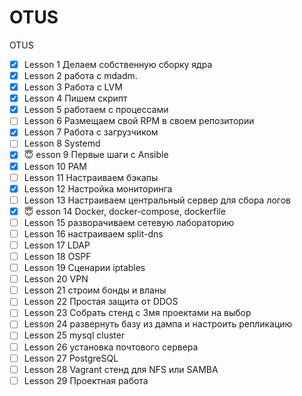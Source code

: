 # OTUS
OTUS

- [x] Lesson 1 Делаем собственную сборку ядра
- [X] Lesson 2 работа с mdadm.
- [X] Lesson 3 Работа с LVM
- [X] Lesson 4 Пишем скрипт
- [X] Lesson 5 работаем с процессами
- [ ] Lesson 6 Размещаем свой RPM в своем репозитории
- [X] Lesson 7 Работа с загрузчиком
- [ ] Lesson 8 Systemd
- [X] :innocent: esson 9 Первые шаги с Ansible
- [X] Lesson 10 PAM
- [ ] Lesson 11 Настраиваем бэкапы
- [X] Lesson 12 Настройка мониторинга
- [ ] Lesson 13 Настраиваем центральный сервер для сбора логов
- [X] :innocent: esson 14 Docker, docker-compose, dockerfile
- [ ] Lesson 15 разворачиваем сетевую лабораторию
- [ ] Lesson 16 настраиваем split-dns
- [ ] Lesson 17 LDAP
- [ ] Lesson 18 OSPF
- [ ] Lesson 19 Сценарии iptables
- [ ] Lesson 20 VPN
- [ ] Lesson 21 строим бонды и вланы
- [ ] Lesson 22 Простая защита от DDOS
- [ ] Lesson 23 Собрать стенд с 3мя проектами на выбор
- [ ] Lesson 24 развернуть базу из дампа и настроить репликацию
- [ ] Lesson 25 mysql cluster
- [ ] Lesson 26 установка почтового сервера
- [ ] Lesson 27 PostgreSQL
- [ ] Lesson 28 Vagrant стенд для NFS или SAMBA
- [ ] Lesson 29 Проектная работа
